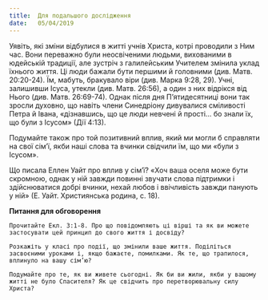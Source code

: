 ```yaml
---
title:  Для подальшого дослідження
date:   05/04/2019
---
```


Уявіть, які зміни відбулися в житті учнів Христа, котрі проводили з Ним час. Вони переважно були неосвіченими людьми, вихованими в юдейській традиції, але зустріч з галилейським Учителем змінила уклад їхнього життя. Ці люди бажали бути першими й головними (див. Матв. 20:20-24). Їм, мабуть, бракувало віри (див. Марка 9:28, 29). Учні, залишивши Ісуса, утекли (див. Матв. 26:56), а один з них відрікся від Нього (див. Матв. 26:69-74). Однак після дня П’ятидесятниці вони так зросли духовно, що навіть члени Синедріону дивувалися сміливості Петра й Івана, «дізнавшись, що це люди невчені й прості… бо знали їх, що були з Ісусом» (Дії 4:13).

Подумайте також про той позитивний вплив, який ми могли б справляти на свої сім’ї, якби наші слова та вчинки свідчили їм, що ми «були з Ісусом».

Що писала Еллен Уайт про вплив у сім’ї? «Хоч ваша оселя може бути скромною, однак у ній завжди повинні звучати слова підтримки і здійснюватися добрі вчинки, нехай любов і ввічливість завжди панують у ній» (Е. Уайт. Християнська родина, с. 18).

**Питання для обговорення**

`Прочитайте Екл. 3:1-8. Про що повідомляють ці вірші та як ви можете застосувати цей принцип до свого життя і досвіду?`

`Розкажіть у класі про події, що змінили ваше життя. Поділіться засвоєними уроками і, якщо бажаєте, помилками. Як те, що трапилося, вплинуло на вашу сім’ю?`

`Подумайте про те, як ви живете сьогодні. Як би ви жили, якби у вашому житті не було Спасителя? Як це свідчить про перетворювальну силу Христа?`